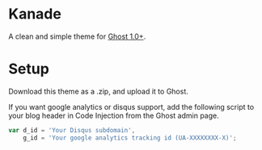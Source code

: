 # Kanade

A clean and simple theme for [Ghost 1.0+](https://ghost.org/).


# Setup

Download this theme as a .zip, and upload it to Ghost. 

If you want google analytics or disqus support, add the following script to your blog header in Code Injection from the Ghost admin page.

```javascript
var d_id = 'Your Disqus subdomain',
	g_id = 'Your google analytics tracking id (UA-XXXXXXXX-X)';
```